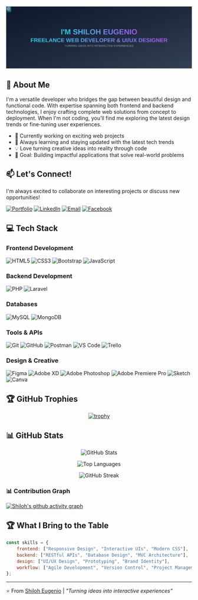 ![Header](./github_readme_banner.svg)

## 🚀 About Me

I'm a versatile developer who bridges the gap between beautiful design and functional code. With expertise spanning both frontend and backend technologies, I enjoy crafting complete web solutions from concept to deployment. When I'm not coding, you'll find me exploring the latest design trends or fine-tuning user experiences.

- 🔭 Currently working on exciting web projects
- 🌱 Always learning and staying updated with the latest tech trends
- 💡 Love turning creative ideas into reality through code
- 🎯 Goal: Building impactful applications that solve real-world problems

## 📫 Let's Connect!

I'm always excited to collaborate on interesting projects or discuss new opportunities!

[![Portfolio](https://img.shields.io/badge/Portfolio-000000?style=for-the-badge&logo=About.me&logoColor=white)](https://yenashiloh.github.io/shiloh-portfolio/)
[![LinkedIn](https://img.shields.io/badge/LinkedIn-0077B5?style=for-the-badge&logo=linkedin&logoColor=white)](https://www.linkedin.com/in/shiloh-eugenio-9a7024256/)
[![Email](https://img.shields.io/badge/Email-D14836?style=for-the-badge&logo=gmail&logoColor=white)](mailto:shiloheugenio21@gmail.com)
[![Facebook](https://img.shields.io/badge/Facebook-1877F2?style=for-the-badge&logo=facebook&logoColor=white)](https://www.facebook.com/shiloheugenio21)  

## 💻 Tech Stack

### **Frontend Development**
![HTML5](https://img.shields.io/badge/HTML5-E34F26?style=for-the-badge&logo=html5&logoColor=white)
![CSS3](https://img.shields.io/badge/CSS3-1572B6?style=for-the-badge&logo=css3&logoColor=white)
![Bootstrap](https://img.shields.io/badge/Bootstrap-563D7C?style=for-the-badge&logo=bootstrap&logoColor=white)
![JavaScript](https://img.shields.io/badge/JavaScript-F7DF1E?style=for-the-badge&logo=javascript&logoColor=black)

### **Backend Development**
![PHP](https://img.shields.io/badge/PHP-777BB4?style=for-the-badge&logo=php&logoColor=white)
![Laravel](https://img.shields.io/badge/Laravel-FF2D20?style=for-the-badge&logo=laravel&logoColor=white)

### **Databases**
![MySQL](https://img.shields.io/badge/MySQL-005C84?style=for-the-badge&logo=mysql&logoColor=white)
![MongoDB](https://img.shields.io/badge/MongoDB-4EA94B?style=for-the-badge&logo=mongodb&logoColor=white)

### **Tools & APIs**
![Git](https://img.shields.io/badge/Git-F05032?style=for-the-badge&logo=git&logoColor=white)
![GitHub](https://img.shields.io/badge/GitHub-100000?style=for-the-badge&logo=github&logoColor=white)
![Postman](https://img.shields.io/badge/Postman-FF6C37?style=for-the-badge&logo=postman&logoColor=white)
![VS Code](https://img.shields.io/badge/VS_Code-007ACC?style=for-the-badge&logo=visual-studio-code&logoColor=white)
![Trello](https://img.shields.io/badge/Trello-0052CC?style=for-the-badge&logo=trello&logoColor=white)

### **Design & Creative**
![Figma](https://img.shields.io/badge/Figma-F24E1E?style=for-the-badge&logo=figma&logoColor=white)
![Adobe XD](https://img.shields.io/badge/Adobe_XD-470137?style=for-the-badge&logo=adobe-xd&logoColor=white)
![Adobe Photoshop](https://img.shields.io/badge/Adobe_Photoshop-31A8FF?style=for-the-badge&logo=adobe-photoshop&logoColor=white)
![Adobe Premiere Pro](https://img.shields.io/badge/Adobe_Premiere_Pro-9999FF?style=for-the-badge&logo=adobe-premiere-pro&logoColor=white)
![Sketch](https://img.shields.io/badge/Sketch-F7B500?style=for-the-badge&logo=sketch&logoColor=black)
![Canva](https://img.shields.io/badge/Canva-00C4CC?style=for-the-badge&logo=canva&logoColor=white)

## 🏆 GitHub Trophies
<div align="center">
  
[![trophy](https://github-profile-trophy.vercel.app/api?username=yenashiloh&theme=radical&no-frame=true&no-bg=true&margin-w=4&column=7)](https://github.com/ryo-ma/github-profile-trophy)

</div>

## 📊 GitHub Stats

<div align="center">
  
![GitHub Stats](https://github-readme-stats.vercel.app/api?username=yenashiloh&show_icons=true&theme=radical&hide_border=true)

![Top Languages](https://github-readme-stats.vercel.app/api/top-langs/?username=yenashiloh&layout=compact&theme=radical&hide_border=true)

![GitHub Streak](https://github-readme-streak-stats.herokuapp.com/?user=yenashiloh&theme=radical&hide_border=true)

</div>

### 📊 Contribution Graph
[![Shiloh's github activity graph](https://github-readme-activity-graph.vercel.app/graph?username=yenashiloh&theme=react-dark)](https://github.com/ashutosh00710/github-readme-activity-graph)

## 🏆 What I Bring to the Table

```javascript
const skills = {
    frontend: ["Responsive Design", "Interactive UIs", "Modern CSS"],
    backend: ["RESTful APIs", "Database Design", "MVC Architecture"],
    design: ["UI/UX Design", "Prototyping", "Brand Identity"],
    workflow: ["Agile Development", "Version Control", "Project Management"]
};
```

---

⭐️ From [Shiloh Eugenio](https://github.com/yenashiloh) | *"Turning ideas into interactive experiences"*
